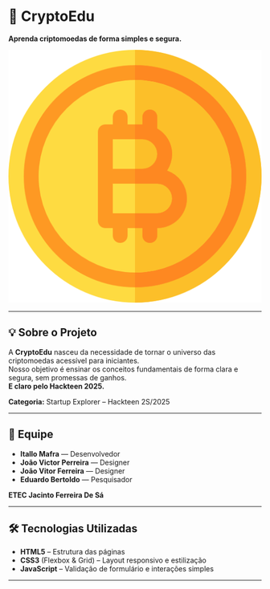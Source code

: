 # 🚀 CryptoEdu

**Aprenda criptomoedas de forma simples e segura.**

![Banner](img/banner.png) <!-- opcional: substitua ou remova se não tiver imagem -->

---

## 💡 Sobre o Projeto
A **CryptoEdu** nasceu da necessidade de tornar o universo das criptomoedas acessível para iniciantes.  
Nosso objetivo é ensinar os conceitos fundamentais de forma clara e segura, sem promessas de ganhos.  
 **E claro pelo Hackteen 2025.**

**Categoria:** Startup Explorer – Hackteen 2S/2025

---

## 👥 Equipe
- **Itallo Mafra** — Desenvolvedor  
- **João Victor Perreira** — Designer  
- **João Vitor Ferreira** — Designer  
- **Eduardo Bertoldo** — Pesquisador  

**ETEC Jacinto Ferreira De Sá**

---

## 🛠️ Tecnologias Utilizadas
- **HTML5** – Estrutura das páginas  
- **CSS3** (Flexbox & Grid) – Layout responsivo e estilização  
- **JavaScript** – Validação de formulário e interações simples


---





